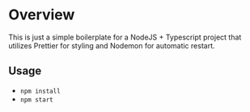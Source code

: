 # Overview

This is just a simple boilerplate for a NodeJS + Typescript project that utilizes Prettier for styling and Nodemon for automatic restart.

## Usage

- `npm install`
- `npm start`
